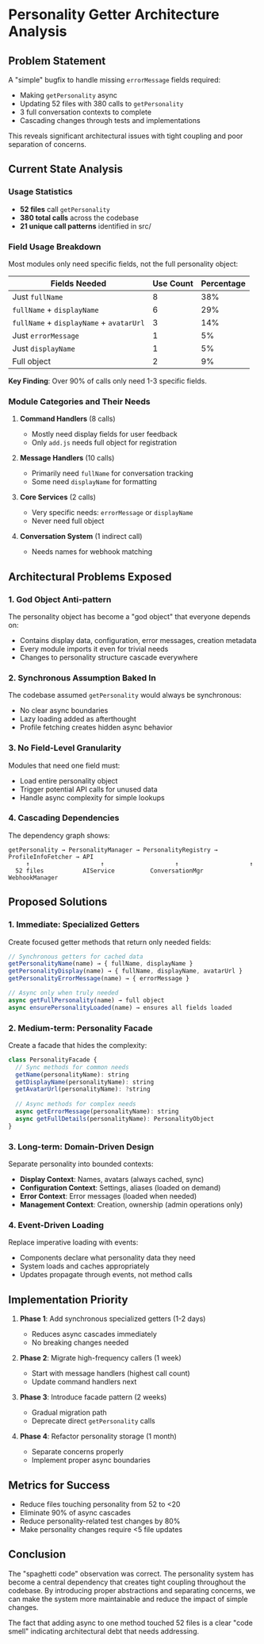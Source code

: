 # Personality Getter Architecture Analysis

## Problem Statement

A "simple" bugfix to handle missing `errorMessage` fields required:
- Making `getPersonality` async
- Updating 52 files with 380 calls to `getPersonality`
- 3 full conversation contexts to complete
- Cascading changes through tests and implementations

This reveals significant architectural issues with tight coupling and poor separation of concerns.

## Current State Analysis

### Usage Statistics
- **52 files** call `getPersonality`
- **380 total calls** across the codebase
- **21 unique call patterns** identified in src/

### Field Usage Breakdown

Most modules only need specific fields, not the full personality object:

| Fields Needed | Use Count | Percentage |
|--------------|-----------|------------|
| Just `fullName` | 8 | 38% |
| `fullName` + `displayName` | 6 | 29% |
| `fullName` + `displayName` + `avatarUrl` | 3 | 14% |
| Just `errorMessage` | 1 | 5% |
| Just `displayName` | 1 | 5% |
| Full object | 2 | 9% |

**Key Finding**: Over 90% of calls only need 1-3 specific fields.

### Module Categories and Their Needs

1. **Command Handlers** (8 calls)
   - Mostly need display fields for user feedback
   - Only `add.js` needs full object for registration

2. **Message Handlers** (10 calls)
   - Primarily need `fullName` for conversation tracking
   - Some need `displayName` for formatting

3. **Core Services** (2 calls)
   - Very specific needs: `errorMessage` or `displayName`
   - Never need full object

4. **Conversation System** (1 indirect call)
   - Needs names for webhook matching

## Architectural Problems Exposed

### 1. God Object Anti-pattern
The personality object has become a "god object" that everyone depends on:
- Contains display data, configuration, error messages, creation metadata
- Every module imports it even for trivial needs
- Changes to personality structure cascade everywhere

### 2. Synchronous Assumption Baked In
The codebase assumed `getPersonality` would always be synchronous:
- No clear async boundaries
- Lazy loading added as afterthought
- Profile fetching creates hidden async behavior

### 3. No Field-Level Granularity
Modules that need one field must:
- Load entire personality object
- Trigger potential API calls for unused data
- Handle async complexity for simple lookups

### 4. Cascading Dependencies
The dependency graph shows:
```
getPersonality → PersonalityManager → PersonalityRegistry → ProfileInfoFetcher → API
     ↑                    ↑                    ↑                    ↑
  52 files           AIService          ConversationMgr      WebhookManager
```

## Proposed Solutions

### 1. Immediate: Specialized Getters
Create focused getter methods that return only needed fields:

```javascript
// Synchronous getters for cached data
getPersonalityName(name) → { fullName, displayName }
getPersonalityDisplay(name) → { fullName, displayName, avatarUrl }
getPersonalityErrorMessage(name) → { errorMessage }

// Async only when truly needed
async getFullPersonality(name) → full object
async ensurePersonalityLoaded(name) → ensures all fields loaded
```

### 2. Medium-term: Personality Facade
Create a facade that hides the complexity:

```javascript
class PersonalityFacade {
  // Sync methods for common needs
  getName(personalityName): string
  getDisplayName(personalityName): string
  getAvatarUrl(personalityName): ?string
  
  // Async methods for complex needs
  async getErrorMessage(personalityName): string
  async getFullDetails(personalityName): PersonalityObject
}
```

### 3. Long-term: Domain-Driven Design
Separate personality into bounded contexts:

- **Display Context**: Names, avatars (always cached, sync)
- **Configuration Context**: Settings, aliases (loaded on demand)
- **Error Context**: Error messages (loaded when needed)
- **Management Context**: Creation, ownership (admin operations only)

### 4. Event-Driven Loading
Replace imperative loading with events:
- Components declare what personality data they need
- System loads and caches appropriately
- Updates propagate through events, not method calls

## Implementation Priority

1. **Phase 1**: Add synchronous specialized getters (1-2 days)
   - Reduces async cascades immediately
   - No breaking changes needed

2. **Phase 2**: Migrate high-frequency callers (1 week)
   - Start with message handlers (highest call count)
   - Update command handlers next

3. **Phase 3**: Introduce facade pattern (2 weeks)
   - Gradual migration path
   - Deprecate direct `getPersonality` calls

4. **Phase 4**: Refactor personality storage (1 month)
   - Separate concerns properly
   - Implement proper async boundaries

## Metrics for Success

- Reduce files touching personality from 52 to <20
- Eliminate 90% of async cascades
- Reduce personality-related test changes by 80%
- Make personality changes require <5 file updates

## Conclusion

The "spaghetti code" observation was correct. The personality system has become a central dependency that creates tight coupling throughout the codebase. By introducing proper abstractions and separating concerns, we can make the system more maintainable and reduce the impact of simple changes.

The fact that adding async to one method touched 52 files is a clear "code smell" indicating architectural debt that needs addressing.